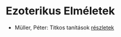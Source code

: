 # Ezoterikus Elméletek

- Müller, Péter: Titkos tanítások [részletek](_details/%7Bopf.creator%7D.md#id_116)